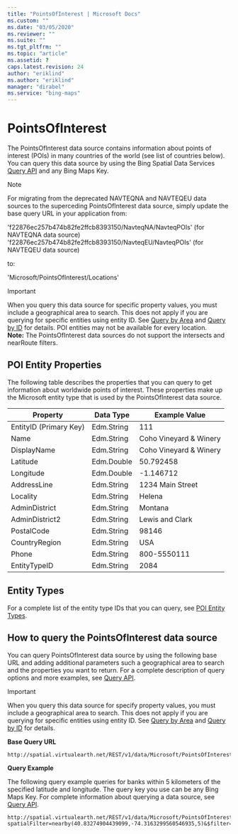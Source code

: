 ```yaml
---
title: "PointsOfInterest | Microsoft Docs"
ms.custom: ""
ms.date: "03/05/2020"
ms.reviewer: ""
ms.suite: ""
ms.tgt_pltfrm: ""
ms.topic: "article"
ms.assetid: ?
caps.latest.revision: 24
author: "eriklind"
ms.author: "eriklind"
manager: "dirabel"
ms.service: "bing-maps"
---
```

# PointsOfInterest

The PointsOfInterest data source contains information about points of interest (POIs) in many countries of the world (see list of countries below). You can query this data source by using the Bing Spatial Data Services [Query API](../query-api/index.md) and any Bing Maps Key.  

> [!NOTE]
>  For migrating from the deprecated NAVTEQNA and NAVTEQEU data sources to the superceding PointsOfInterest data source, simply update the base query URL in your application from:

'f22876ec257b474b82fe2ffcb8393150/NavteqNA/NavteqPOIs' (for NAVTEQNA data source) 
'f22876ec257b474b82fe2ffcb8393150/NavteqEU/NavteqPOIs' (for NAVTEQEU data source) 

to: 

'Microsoft/PointsOfInterest/Locations'
  
> [!IMPORTANT]
>  When you query this data source for specific property values, you must include a geographical area to search. This does not apply if you are querying for specific entities using entity ID. See [Query by Area](../query-api/query-by-area.md) and [Query by ID](../query-api/query-by-id.md) for details. POI entities may not be available for every location.                                              
**Note:**  The PointsOfInterest data sources do not support the intersects and nearRoute filters.  
  
## POI Entity Properties  
 The following table describes the properties that you can query to get information about worldwide points of interest. These properties make up the Microsoft entity type that is used by the PointsOfInterest data source.  
  
|Property|Data Type|Example Value|  
|--------------|---------------|-------------------|  
|EntityID (Primary Key)|Edm.String|111|  
|Name|Edm.String|Coho Vineyard & Winery|  
|DisplayName|Edm.String|Coho Vineyard & Winery|  
|Latitude|Edm.Double|50.792458|  
|Longitude|Edm.Double|-1.146712|  
|AddressLine|Edm.String|1234 Main Street|  
|Locality|Edm.String|Helena|  
|AdminDistrict|Edm.String|Montana|  
|AdminDistrict2|Edm.String|Lewis and Clark|  
|PostalCode|Edm.String|98146|  
|CountryRegion|Edm.String|USA|  
|Phone|Edm.String|800-5550111|  
|EntityTypeID|Edm.String|2084|  
  
## Entity Types  
 For a complete list of the entity type IDs that you can query, see [POI Entity Types](../public-data-sources/poi-entity-types.md).  
  
## How to query the PointsOfInterest data source  
 You can query PointsOfInterest data source by using the following base URL and adding additional parameters such a geographical area to search and the properties you want to return. For a complete description of query options and more examples, see [Query API](../query-api/index.md).  
  
> [!IMPORTANT]
>  When you query this data source for specify property values, you must include a geographical area to search. This does not apply if you are querying for specific entities using entity ID. See [Query by Area](../query-api/query-by-area.md) and [Query by ID](../query-api/query-by-id.md) for details.  
  
 **Base Query URL**  
  
```url 
http://spatial.virtualearth.net/REST/v1/data/Microsoft/PointsOfInterest/Locations  
```  
  
 **Query Example**  
  
 The following query example queries for banks within 5 kilometers of the specified latitude and longitude. The query key you use can be any Bing Maps Key. For complete information about querying a data source, see [Query API](../query-api/index.md).  
  
```url
http://spatial.virtualearth.net/REST/v1/data/Microsoft/PointsOfInterest/Locations?spatialFilter=nearby(40.83274904439099,-74.3163299560546935,5)&$filter=EntityTypeID%20eq%20'6000'&$select=EntityID,DisplayName,Latitude,Longitude,__Distance&$top=3&key=anyBingMapsKey  
```
